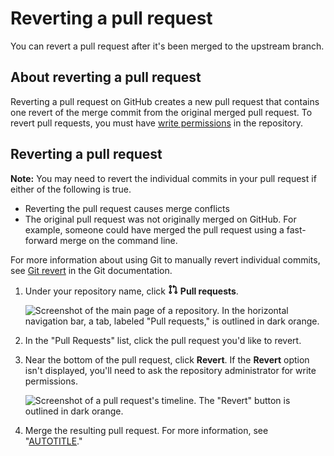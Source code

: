 # Reverting a pull request

You can revert a pull request after it's been merged to the upstream branch.

## About reverting a pull request

Reverting a pull request on GitHub creates a new pull request that contains one revert of the merge commit from the original merged pull request. To revert pull requests, you must have [write permissions](/organizations/managing-user-access-to-your-organizations-repositories/managing-repository-roles/repository-roles-for-an-organization) in the repository.

## Reverting a pull request

<div class="ghd-spotlight ghd-spotlight-note border rounded-1 my-3 p-3 f5 color-border-accent-emphasis color-bg-accent">

**Note:** You may need to revert the individual commits in your pull request if either of the following is true.

- Reverting the pull request causes merge conflicts
- The original pull request was not originally merged on GitHub. For example, someone could have merged the pull request using a fast-forward merge on the command line.

For more information about using Git to manually revert individual commits, see [Git revert](https://git-scm.com/docs/git-revert.html) in the Git documentation.

</div>

1. Under your repository name, click <svg version="1.1" width="16" height="16" viewBox="0 0 16 16" class="octicon octicon-git-pull-request" aria-hidden="true"><path d="M1.5 3.25a2.25 2.25 0 1 1 3 2.122v5.256a2.251 2.251 0 1 1-1.5 0V5.372A2.25 2.25 0 0 1 1.5 3.25Zm5.677-.177L9.573.677A.25.25 0 0 1 10 .854V2.5h1A2.5 2.5 0 0 1 13.5 5v5.628a2.251 2.251 0 1 1-1.5 0V5a1 1 0 0 0-1-1h-1v1.646a.25.25 0 0 1-.427.177L7.177 3.427a.25.25 0 0 1 0-.354ZM3.75 2.5a.75.75 0 1 0 0 1.5.75.75 0 0 0 0-1.5Zm0 9.5a.75.75 0 1 0 0 1.5.75.75 0 0 0 0-1.5Zm8.25.75a.75.75 0 1 0 1.5 0 .75.75 0 0 0-1.5 0Z"></path></svg> **Pull requests**.

   ![Screenshot of the main page of a repository. In the horizontal navigation bar, a tab, labeled "Pull requests," is outlined in dark orange.](/assets/images/help/repository/repo-tabs-pull-requests.png)

1. In the "Pull Requests" list, click the pull request you'd like to revert.
1. Near the bottom of the pull request, click **Revert**. If the **Revert** option isn't displayed, you'll need to ask the repository administrator for write permissions.

   ![Screenshot of a pull request's timeline. The "Revert" button is outlined in dark orange.](/assets/images/help/pull_requests/revert-pull-request-link.png)

1. Merge the resulting pull request. For more information, see "[AUTOTITLE](/pull-requests/collaborating-with-pull-requests/incorporating-changes-from-a-pull-request/merging-a-pull-request)."
